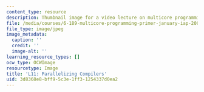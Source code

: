 ```yaml
---
content_type: resource
description: Thumbnail image for a video lecture on multicore programming.
file: /media/courses/6-189-multicore-programming-primer-january-iap-2007/3d8368e8bff95c3e1ff31254337d0ea2_l11.jpg
file_type: image/jpeg
image_metadata:
  caption: ''
  credit: ''
  image-alt: ''
learning_resource_types: []
ocw_type: OCWImage
resourcetype: Image
title: 'L11: Parallelizing Compilers'
uid: 3d8368e8-bff9-5c3e-1ff3-1254337d0ea2
---
```

